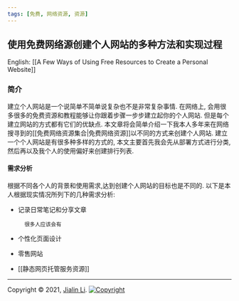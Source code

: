 ```yaml
---
tags: [免费, 网络资源, 资源]
---
```


## 使用免费网络源创建个人网站的多种方法和实现过程

English: [[A Few Ways of Using Free Resources to Create a Personal Website]]

### 简介
建立个人网站是一个说简单不简单说复杂也不是非常复杂事情. 在网络上, 会用很多很多的免费资源和教程能够让你跟着步骤一步步建立起你的个人网站. 但是每个建立网站的方式都有它们的优缺点. 本文章将会简单介绍一下我本人多年来在网络搜寻到的[[免费网络资源集合|免费网络资源]]以不同的方式来创建个人网站. 建立一个个人网站是有很多种多样的方式的, 
本文主要首先我会先从部署方式进行分类, 然后再以及我个人的使用偏好来创建排行列表.


#### 需求分析
根据不同各个人的背景和使用需求,达到创建个人网站的目标也是不同的. 以下是本人根据现实情况所列下的几种需求分析:
* 记录日常笔记和分享文章

		很多人应该会有
* 个性化页面设计
* 零售网站


* [[静态网页托管服务资源]]






---
Copyright © 2021, [Jialin Li](https://github.com/keyskull).  [![Copyright](https://i.creativecommons.org/l/by-nc/4.0/80x15.png)](/LICENSE)